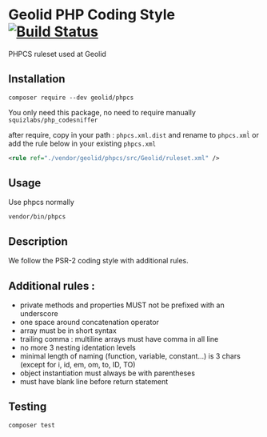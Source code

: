 # Geolid PHP Coding Style [![Build Status](https://travis-ci.org/Geolid/phpcs.svg?branch=master)](https://travis-ci.org/Geolid/phpcs)

PHPCS ruleset used at Geolid

## Installation

    composer require --dev geolid/phpcs

You only need this package, no need to require manually `squizlabs/php_codesniffer`

after require, copy in your path : `phpcs.xml.dist` and rename to `phpcs.xml̀`
or add the rule below in your existing `phpcs.xml`

```xml
<rule ref="./vendor/geolid/phpcs/src/Geolid/ruleset.xml" />
```

## Usage

Use phpcs normally

    vendor/bin/phpcs

## Description

We follow the PSR-2 coding style with additional rules.

## Additional rules :

 - private methods and properties MUST not be prefixed with an underscore
 - one space around concatenation operator
 - array must be in short syntax
 - trailing comma : multiline arrays must have comma in all line
 - no more 3 nesting identation levels
 - minimal length of naming (function, variable, constant...) is 3 chars (except for i, id, em, om, to, ID, TO)
 - object instantiation must always be with parentheses
 - must have blank line before return statement

## Testing

    composer test
